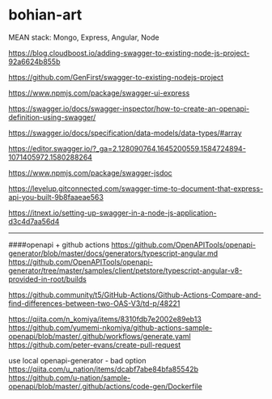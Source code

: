 # bohian-art
MEAN stack: Mongo, Express, Angular, Node

https://blog.cloudboost.io/adding-swagger-to-existing-node-js-project-92a6624b855b

https://github.com/GenFirst/swagger-to-existing-nodejs-project

https://www.npmjs.com/package/swagger-ui-express

https://swagger.io/docs/swagger-inspector/how-to-create-an-openapi-definition-using-swagger/

https://swagger.io/docs/specification/data-models/data-types/#array

https://editor.swagger.io/?_ga=2.128090764.1645200559.1584724894-1071405972.1580288264

https://www.npmjs.com/package/swagger-jsdoc

https://levelup.gitconnected.com/swagger-time-to-document-that-express-api-you-built-9b8faaeae563

https://itnext.io/setting-up-swagger-in-a-node-js-application-d3c4d7aa56d4

--------
####openapi + github actions
https://github.com/OpenAPITools/openapi-generator/blob/master/docs/generators/typescript-angular.md
https://github.com/OpenAPITools/openapi-generator/tree/master/samples/client/petstore/typescript-angular-v8-provided-in-root/builds

https://github.community/t5/GitHub-Actions/Github-Actions-Compare-and-find-differences-between-two-OAS-V3/td-p/48221

https://qiita.com/n_komiya/items/8310fdb7e2002e89eb13
https://github.com/yumemi-nkomiya/github-actions-sample-openapi/blob/master/.github/workflows/generate.yaml
https://github.com/peter-evans/create-pull-request

use local openapi-generator - bad option
https://qiita.com/u_nation/items/dcabf7abe84bfa85542b
https://github.com/u-nation/sample-openapi/blob/master/.github/actions/code-gen/Dockerfile




